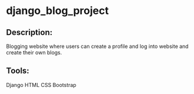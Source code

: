 
# django_blog_project

## Description:

Blogging website where users can create a profile and log into website and create their own blogs.

## Tools:
  
  Django
  HTML
  CSS
  Bootstrap
